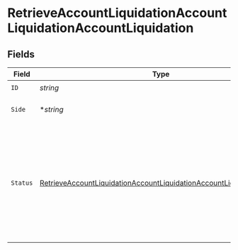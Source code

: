 # RetrieveAccountLiquidationAccountLiquidationAccountLiquidation


## Fields

| Field                                                                                                                                                                   | Type                                                                                                                                                                    | Required                                                                                                                                                                | Description                                                                                                                                                             |
| ----------------------------------------------------------------------------------------------------------------------------------------------------------------------- | ----------------------------------------------------------------------------------------------------------------------------------------------------------------------- | ----------------------------------------------------------------------------------------------------------------------------------------------------------------------- | ----------------------------------------------------------------------------------------------------------------------------------------------------------------------- |
| `ID`                                                                                                                                                                    | *string*                                                                                                                                                                | :heavy_check_mark:                                                                                                                                                      | N/A                                                                                                                                                                     |
| `Side`                                                                                                                                                                  | **string*                                                                                                                                                               | :heavy_minus_sign:                                                                                                                                                      | Side of the order.<br/>* SELL -                                                                                                                                         |
| `Status`                                                                                                                                                                | [RetrieveAccountLiquidationAccountLiquidationAccountLiquidationStatus](../../models/operations/retrieveaccountliquidationaccountliquidationaccountliquidationstatus.md) | :heavy_check_mark:                                                                                                                                                      | Execution status of the Account liquidation order.<br/>* NEW - <br/>* PROCESSING - <br/>* FILLED - <br/>* CANCELLED -                                                   |